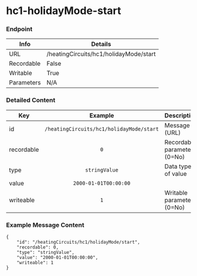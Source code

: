 # hc1-holidayMode-start



### Endpoint

| Info  | Details |
| ------------- | ------------- |
| URL   | /heatingCircuits/hc1/holidayMode/start   |
| Recordable   | False   |
| Writable   | True   |
| Parameters  | N/A |

### Detailed Content

|  Key  | Example | Description |
| ------------- | :------: | :------------------------------ |
|  id | `/heatingCircuits/hc1/holidayMode/start` | Message ID (URL) |
|  recordable | `0` | Recordable parameter (0=No) |
|  type | `stringValue` | Data type of value |
|  value | `2000-01-01T00:00:00` |  |
|  writeable | `1` | Writable parameter (0=No) |



### Example Message Content
```
{
    "id": "/heatingCircuits/hc1/holidayMode/start",
    "recordable": 0,
    "type": "stringValue",
    "value": "2000-01-01T00:00:00",
    "writeable": 1
}
```
